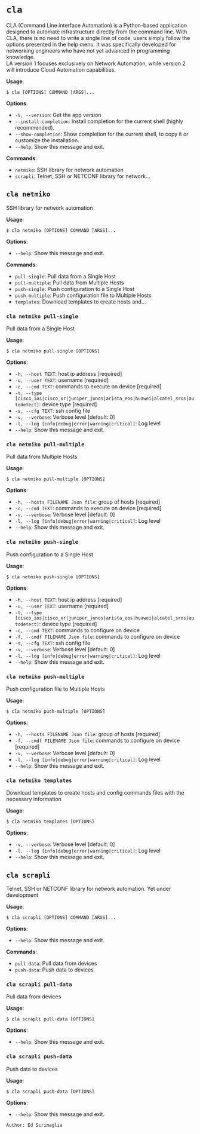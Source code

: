 # `cla`

CLA (Command Line interface Automation) is a Python-based application designed to automate infrastructure directly from the command line. 
With CLA, there is no need to write a single line of code, users simply follow the options presented in the help menu. It was specifically 
developed for networking engineers who have not yet advanced in programming knowledge.  
LA version 1 focuses exclusively on Network Automation, while version 2 will introduce Cloud Automation capabilities.

**Usage**:

```console
$ cla [OPTIONS] COMMAND [ARGS]...
```

**Options**:

* `-V, --version`: Get the app version
* `--install-completion`: Install completion for the current shell (highly recommended).
* `--show-completion`: Show completion for the current shell, to copy it or customize the installation.
* `--help`: Show this message and exit.

**Commands**:

* `netmiko`: SSH library for network automation
* `scrapli`: Telnet, SSH or NETCONF library for network...

## `cla netmiko`

SSH library for network automation

**Usage**:

```console
$ cla netmiko [OPTIONS] COMMAND [ARGS]...
```

**Options**:

* `--help`: Show this message and exit.

**Commands**:

* `pull-single`: Pull data from a Single Host
* `pull-multiple`: Pull data from Multiple Hosts
* `push-single`: Push configuration to a Single Host
* `push-multiple`: Push configuration file to Multiple Hosts
* `templates`: Download templates to create hosts and...

### `cla netmiko pull-single`

Pull data from a Single Host

**Usage**:

```console
$ cla netmiko pull-single [OPTIONS]
```

**Options**:

* `-h, --host TEXT`: host ip address  [required]
* `-u, --user TEXT`: username  [required]
* `-c, --cmd TEXT`: commands to execute on device  [required]
* `-t, --type [cisco_ios|cisco_xr|juniper_junos|arista_eos|huawei|alcatel_sros|autodetect]`: device type  [required]
* `-s, --cfg TEXT`: ssh config file
* `-v, --verbose`: Verbose level  [default: 0]
* `-l, --log [info|debug|error|warning|critical]`: Log level
* `--help`: Show this message and exit.

### `cla netmiko pull-multiple`

Pull data from Multiple Hosts

**Usage**:

```console
$ cla netmiko pull-multiple [OPTIONS]
```

**Options**:

* `-h, --hosts FILENAME Json file`: group of hosts  [required]
* `-c, --cmd TEXT`: commands to execute on device  [required]
* `-v, --verbose`: Verbose level  [default: 0]
* `-l, --log [info|debug|error|warning|critical]`: Log level
* `--help`: Show this message and exit.

### `cla netmiko push-single`

Push configuration to a Single Host

**Usage**:

```console
$ cla netmiko push-single [OPTIONS]
```

**Options**:

* `-h, --host TEXT`: host ip address  [required]
* `-u, --user TEXT`: username  [required]
* `-t, --type [cisco_ios|cisco_xr|juniper_junos|arista_eos|huawei|alcatel_sros|autodetect]`: device type  [required]
* `-c, --cmd TEXT`: commands to configure on device
* `-f, --cmdf FILENAME Json file`: commands to configure on device
* `-s, --cfg TEXT`: ssh config file
* `-v, --verbose`: Verbose level  [default: 0]
* `-l, --log [info|debug|error|warning|critical]`: Log level
* `--help`: Show this message and exit.

### `cla netmiko push-multiple`

Push configuration file to Multiple Hosts

**Usage**:

```console
$ cla netmiko push-multiple [OPTIONS]
```

**Options**:

* `-h, --hosts FILENAME Json file`: group of hosts  [required]
* `-f, --cmdf FILENAME Json file`: commands to configure on device  [required]
* `-v, --verbose`: Verbose level  [default: 0]
* `-l, --log [info|debug|error|warning|critical]`: Log level
* `--help`: Show this message and exit.

### `cla netmiko templates`

Download templates to create hosts and config commands files with the necessary information

**Usage**:

```console
$ cla netmiko templates [OPTIONS]
```

**Options**:

* `-v, --verbose`: Verbose level  [default: 0]
* `-l, --log [info|debug|error|warning|critical]`: Log level
* `--help`: Show this message and exit.

## `cla scrapli`

Telnet, SSH or NETCONF library for network automation. Yet under development

**Usage**:

```console
$ cla scrapli [OPTIONS] COMMAND [ARGS]...
```

**Options**:

* `--help`: Show this message and exit.

**Commands**:

* `pull-data`: Pull data from devices
* `push-data`: Push data to devices

### `cla scrapli pull-data`

Pull data from devices

**Usage**:

```console
$ cla scrapli pull-data [OPTIONS]
```

**Options**:

* `--help`: Show this message and exit.

### `cla scrapli push-data`

Push data to devices

**Usage**:

```console
$ cla scrapli push-data [OPTIONS]
```

**Options**:

* `--help`: Show this message and exit.

`Author: Ed Scrimaglia`

